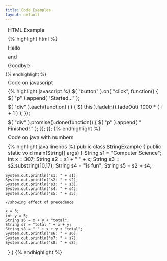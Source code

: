 ```yaml
---
title: Code Examples
layout: default
---
```


HTML Example

{% highlight html %}
<!doctype html>
<html lang="en">
<head>
  <meta charset="utf-8">
  <title>addClass demo</title>
  <style>
  p {
    margin: 8px;
    font-size: 16px;
  }
  .selected {
    color: blue;
  }
  .highlight {
    background: yellow;
  }
  </style>
  <script src="https://code.jquery.com/jquery-1.10.2.js"></script>
</head>
<body>
 
<p>Hello</p>
<p>and</p>
<p>Goodbye</p>
 
<script>
$( "p" ).last().addClass( "selected" );
</script>
 
</body>
</html>
{% endhighlight %}

Code on javascript

{% highlight javascript %}
$( "button" ).on( "click", function() {
  $( "p" ).append( "Started..." );
 
  $( "div" ).each(function( i ) {
    $( this ).fadeIn().fadeOut( 1000 * ( i + 1 ) );
  });
 
  $( "div" ).promise().done(function() {
    $( "p" ).append( " Finished! " );
  });
});
{% endhighlight %}

Code on java with numbers

{% highlight java linenos %}
public class StringExample
{ public static void main(String[] args)
  { String s1 = "Computer Science";
    int x = 307;
    String s2 = s1 + " " + x;
    String s3 = s2.substring(10,17);
    String s4 = "is fun";
    String s5 = s2 + s4;
    
    System.out.println("s1: " + s1);
    System.out.println("s2: " + s2);
    System.out.println("s3: " + s3);
    System.out.println("s4: " + s4);
    System.out.println("s5: " + s5);
    
    //showing effect of precedence
    
    x = 3;
    int y = 5;
    String s6 = x + y + "total";
    String s7 = "total " + x + y;
    String s8 = " " + x + y + "total";
    System.out.println("s6: " + s6);
    System.out.println("s7: " + s7);
    System.out.println("s8: " + s8);
  }
}
{% endhighlight %}
